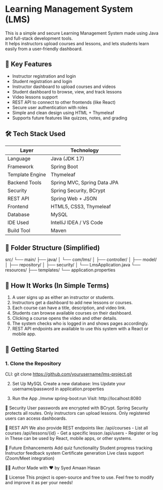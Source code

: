 # Learning Management System (LMS)
This is a simple and secure Learning Management System made using Java and full-stack development tools.  
It helps instructors upload courses and lessons, and lets students learn easily from a user-friendly dashboard.

## 🌟 Key Features
- Instructor registration and login  
- Student registration and login  
- Instructor dashboard to upload courses and videos  
- Student dashboard to browse, view, and track lessons  
- Video lessons support  
- REST API to connect to other frontends (like React)  
- Secure user authentication with roles  
- Simple and clean design using HTML + Thymeleaf  
- Supports future features like quizzes, notes, and grading  

## 🛠️ Tech Stack Used
| Layer              | Technology                  |
|--------------------|---------------------------  |
| Language           | Java (JDK 17)               |
| Framework          | Spring Boot                 |
| Template Engine    | Thymeleaf                   |
| Backend Tools      | Spring MVC, Spring Data JPA |
| Security           | Spring Security, BCrypt     |
| REST API           | Spring Web + JSON           |
| Frontend           | HTML5, CSS3, Thymeleaf      |
| Database           | MySQL                       |
| IDE Used           | IntelliJ IDEA / VS Code     |
| Build Tool         | Maven                       |

## 🧩 Folder Structure (Simplified)
src/
└── main/
├── java/
│ └── com/lms/
│ ├── controller/
│ ├── model/
│ ├── repository/
│ ├── security/
│ └── LmsApplication.java
└── resources/
├── templates/
└── application.properties

## 🔄 How It Works (In Simple Terms)

1. A user signs up as either an instructor or students.  
2. Instructors get a dashboard to add new lessons or courses.  
3. Each course can have a title, description, and video link.  
4. Students can browse available courses on their dashboard.  
5. Clicking a course opens the video and other details.  
6. The system checks who is logged in and shows pages accordingly.  
7. REST API endpoints are available to use this system with a React or mobile app.

## 🚀 Getting Started
### 1. Clone the Repository
CLI:
git clone https://github.com/yourusername/lms-project.git

2. Set Up MySQL
Create a new database: lms
Update your username/password in application.properties

3. Run the App
./mvnw spring-boot:run
Visit: http://localhost:8080

🔐 Security
User passwords are encrypted with BCrypt.
Spring Security protects all routes.
Only instructors can upload lessons.
Only registered users can access dashboards.

📱 REST API
We also provide REST endpoints like:
/api/courses - List all courses
/api/lessons/{id} - Get a specific lesson
/api/users - Register or log in
These can be used by React, mobile apps, or other systems.

🌱 Future Enhancements
Add quiz functionality
Student progress tracking
Instructor feedback system
Certificate generation
Live class support (Zoom/Meet integration)

👨‍💻 Author
Made with ❤️ by Syed Amaan Hasan

📄 License
This project is open-source and free to use.
Feel free to modify and improve it as per your needs!
